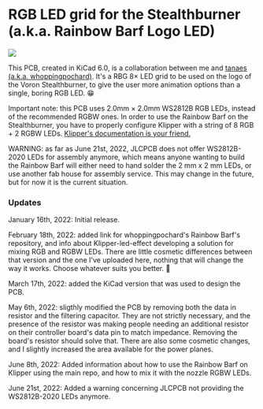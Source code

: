 # RGB LED grid for the Stealthburner (a.k.a. Rainbow Barf Logo LED)

![](IMG_2805.gif)

This PCB, created in KiCad 6.0, is a collaboration between me and [tanaes (a.k.a. whoppingpochard)](https://github.com/tanaes/whopping_Voron_mods/tree/main/LEDs/Rainbow_Barf_Logo_LED). It's a RBG 8× LED grid to be used on the logo of the Voron Stealthburner, to give the user more animation options than a single, boring RGB LED. 😁

Important note: this PCB uses 2.0mm × 2.0mm WS2812B RGB LEDs, instead of the recommended RGBW ones. In order to use the Rainbow Barf on the Stealthburner, you have to properly configure Klipper with a string of 8 RGB + 2 RGBW LEDs. [Klipper's documentation is your friend.](https://www.klipper3d.org/Config_Reference.html#neopixel)

WARNING: as far as June 21st, 2022, JLCPCB does not offer WS2812B-2020 LEDs for assembly anymore, which means anyone wanting to build the Rainbow Barf will either need to hand solder the 2 mm x 2 mm LEDs, or use another fab house for assembly service. This may change in the future, but for now it is the current situation.

### Updates

January 16th, 2022: Initial release.

February 18th, 2022: added link for whoppingpochard's Rainbow Barf's repository, and info about Klipper-led-effect developing a solution for mixing RGB and RGBW LEDs. There are little cosmetic differences between that version and the one I've uploaded here, nothing that will change the way it works. Choose whatever suits you better. 🙂

March 17th, 2022: added the KiCad version that was used to design the PCB.

May 6th, 2022: sligthly modified the PCB by removing both the data in resistor and the filtering capacitor. They are not strictly necessary, and the presence of the resistor was making people needing an additional resistor on their controller board's data pin to match impedance. Removing the board's resistor should solve that. There are also some cosmetic changes, and I slightly increased the area available for the power planes.

June 8th, 2022: Added information about how to use the Rainbow Barf on Klipper using the main repo, and how to mix it with the nozzle RGBW LEDs.

June 21st, 2022: Added a warning concerning JLCPCB not providing the WS2812B-2020 LEDs anymore.
